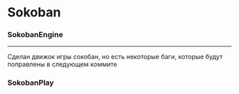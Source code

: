 # Sokoban
### SokobanEngine
-----------
Сделан движок игры сокобан, но есть некоторые баги, которые будут поправлены в следующем коммите
### SokobanPlay